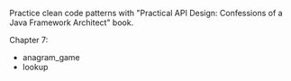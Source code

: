 Practice clean code patterns with "Practical API Design: Confessions of a Java Framework Architect" book.  
  
Chapter 7:  
- anagram_game
- lookup
